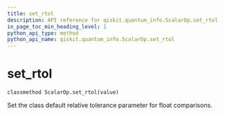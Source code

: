 ```yaml
---
title: set_rtol
description: API reference for qiskit.quantum_info.ScalarOp.set_rtol
in_page_toc_min_heading_level: 1
python_api_type: method
python_api_name: qiskit.quantum_info.ScalarOp.set_rtol
---
```


# set\_rtol

<span id="qiskit.quantum_info.ScalarOp.set_rtol" />

`classmethod ScalarOp.set_rtol(value)`

Set the class default relative tolerance parameter for float comparisons.

